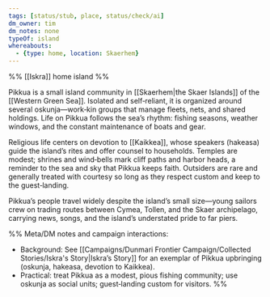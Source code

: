 ```yaml
---
tags: [status/stub, place, status/check/ai]
dm_owner: tim
dm_notes: none
typeOf: island
whereabouts:
  - {type: home, location: Skaerhem}
---
```


%% [[Iskra]] home island %%

Pikkua is a small island community in [[Skaerhem|the Skaer Islands]] of the [[Western Green Sea]]. Isolated and self‑reliant, it is organized around several oskunja—work‑kin groups that manage fleets, nets, and shared holdings. Life on Pikkua follows the sea’s rhythm: fishing seasons, weather windows, and the constant maintenance of boats and gear.

Religious life centers on devotion to [[Kaikkea]], whose speakers (hakeasa) guide the island’s rites and offer counsel to households. Temples are modest; shrines and wind‑bells mark cliff paths and harbor heads, a reminder to the sea and sky that Pikkua keeps faith. Outsiders are rare and generally treated with courtesy so long as they respect custom and keep to the guest‑landing.

Pikkua’s people travel widely despite the island’s small size—young sailors crew on trading routes between Cymea, Tollen, and the Skaer archipelago, carrying news, songs, and the island’s understated pride to far piers.

%%
Meta/DM notes and campaign interactions:
- Background: See [[Campaigns/Dunmari Frontier Campaign/Collected Stories/Iskra's Story|Iskra’s Story]] for an exemplar of Pikkua upbringing (oskunja, hakeasa, devotion to Kaikkea).
- Practical: treat Pikkua as a modest, pious fishing community; use oskunja as social units; guest‑landing custom for visitors.
%%
